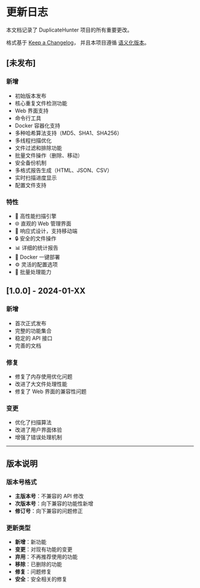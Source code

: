 # 更新日志

本文档记录了 DuplicateHunter 项目的所有重要更改。

格式基于 [Keep a Changelog](https://keepachangelog.com/zh-CN/1.0.0/)，
并且本项目遵循 [语义化版本](https://semver.org/lang/zh-CN/)。

## [未发布]

### 新增
- 初始版本发布
- 核心重复文件检测功能
- Web 界面支持
- 命令行工具
- Docker 容器化支持
- 多种哈希算法支持（MD5、SHA1、SHA256）
- 多线程扫描优化
- 文件过滤和排除功能
- 批量文件操作（删除、移动）
- 安全备份机制
- 多格式报告生成（HTML、JSON、CSV）
- 实时扫描进度显示
- 配置文件支持

### 特性
- 🚀 高性能扫描引擎
- 🌐 直观的 Web 管理界面
- 📱 响应式设计，支持移动端
- 🔒 安全的文件操作
- 📊 详细的统计报告
- 🐳 Docker 一键部署
- ⚙️ 灵活的配置选项
- 🔄 批量处理能力

## [1.0.0] - 2024-01-XX

### 新增
- 首次正式发布
- 完整的功能集合
- 稳定的 API 接口
- 完善的文档

### 修复
- 修复了内存使用优化问题
- 改进了大文件处理性能
- 修复了 Web 界面的兼容性问题

### 变更
- 优化了扫描算法
- 改进了用户界面体验
- 增强了错误处理机制

---

## 版本说明

### 版本号格式
- **主版本号**：不兼容的 API 修改
- **次版本号**：向下兼容的功能性新增
- **修订号**：向下兼容的问题修正

### 更新类型
- **新增**：新功能
- **变更**：对现有功能的变更
- **弃用**：不再推荐使用的功能
- **移除**：已删除的功能
- **修复**：问题修复
- **安全**：安全相关的修复